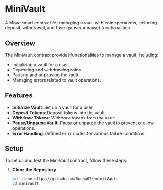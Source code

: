 # MiniVault

A Move smart contract for managing a vault with coin operations, including deposit, withdrawal, and fuse (pause/unpause) functionalities.

## Overview

The MiniVault contract provides functionalities to manage a vault, including:
- Initializing a vault for a user.
- Depositing and withdrawing coins.
- Pausing and unpausing the vault.
- Managing errors related to vault operations.

## Features

- **Initialize Vault**: Set up a vault for a user.
- **Deposit Tokens**: Deposit tokens into the vault.
- **Withdraw Tokens**: Withdraw tokens from the vault.
- **Pause/Unpause Vault**: Pause or unpause the vault to prevent or allow operations.
- **Error Handling**: Defined error codes for various failure conditions.

## Setup

To set up and test the MiniVault contract, follow these steps:

1. **Clone the Repository**

   ```bash
   git clone https://github.com/Sneha07k/miniiVault
   cd minivault

